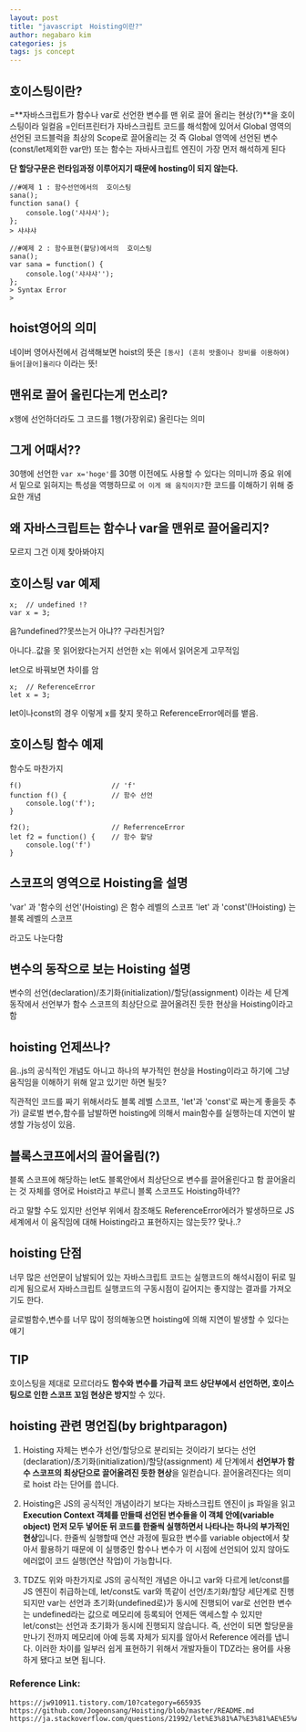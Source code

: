 ```yaml
---
layout: post
title: "javascript　Hoisting이란?"
author: negabaro kim
categories: js
tags: js concept
---
```


## 호이스팅이란?

=**자바스크립트가 함수나 var로 선언한 변수를 맨 위로 끌어 올리는 현상(?)**을 호이스팅이라 일컬음
=인터프린터가 자바스크립트 코드를 해석함에 있어서 Global 영역의 선언된 코드블럭을 최상의 Scope로 끌어올리는 것
즉 Global 영역에 선언된 변수(const/let제외한 var만) 또는 함수는 자바사크립트 엔진이 가장 먼저 해석하게 된다

**단 할당구문은 런타임과정 이루어지기 때문에 hosting이 되지 않는다.**

```
//#예제 1 : 함수선언에서의  호이스팅
sana();
function sana() {
    console.log('샤샤샤');
};
> 샤샤샤

//#예제 2 : 함수표현(할당)에서의  호이스팅
sana();
var sana = function() {
    console.log('샤샤샤'');
};
> Syntax Error
>
```

## hoist영어의 의미

네이버 영어사전에서 검색해보면 hoist의 뜻은
`[동사] (흔히 밧줄이나 장비를 이용하여) 들어[끌어]올리다`
이라는 뜻!

## 맨위로 끌어 올린다는게 먼소리?

x행에 선언하더라도 그 코드를 1행(가장위로) 올린다는 의미

## 그게 어때서??

30행에 선언한 `var x='hoge'`를 30행 이전에도 사용할 수 있다는 의미니까 중요
위에서 밑으로 읽혀지는 특성을 역행하므로 `어 이게 왜 움직이지?`한 코드를 이해하기 위해 중요한 개념

## 왜 자바스크립트는 함수나 var을 맨위로 끌어올리지?

모르지 그건 이제 찾아봐야지

## 호이스팅 var 예제

```
x;  // undefined !?
var x = 3;
```

음?undefined??못쓰는거 아냐?? 구라친거임?

아니다..값을 못 읽어왔다는거지 선언한 x는 위에서 읽어온게 고무적임

let으로 바꿔보면 차이를 암

```
x;  // ReferenceError
let x = 3;
```

let이나const의 경우 이렇게 x를 찾지 못하고 ReferenceError에러를 뱉음.

## 호이스팅 함수 예제

함수도 마찬가지

```
f()                      // 'f'
function f() {           // 함수 선언
    console.log('f');
}

f2();                    // ReferrenceError
let f2 = function() {    // 함수 할당
    console.log('f')
}
```

## 스코프의 영역으로 Hoisting을 설명

'var' 과 '함수의 선언'(Hoisting) 은 함수 레벨의 스코프
'let' 과 'const'(!Hoisting) 는 블록 레벨의 스코프

라고도 나눈다함

## 변수의 동작으로 보는 Hoisting 설명

변수의 선언(declaration)/초기화(initialization)/할당(assignment) 이라는
세 단계 동작에서 선언부가 함수 스코프의 최상단으로 끌어올려진 듯한 현상을 Hoisting이라고 함

## hoisting 언제쓰나?

음..js의 공식적인 개념도 아니고 하나의 부가적인 현상을 Hosting이라고 하기에
그냥 움직임을 이해하기 위해 알고 있기만 하면 될듯?

직관적인 코드를 짜기 위해서라도 블록 레벨 스코프, 'let'과 'const'로 짜는게 좋을듯
추가) 글로벌 변수,함수를 남발하면 hoisting에 의해서 main함수를 실행하는데 지연이 발생할 가능성이 있음.

## 블록스코프에서의 끌어올림(?)

블록 스코프에 해당하는 let도 블록안에서 최상단으로 변수를 끌어올린다고 함
끌어올리는 것 자체를 영어로 Hoist라고 부르니 블록 스코프도 Hoisting하네??

라고 말할 수도 있지만 선언부 위에서 참조해도 ReferenceError에러가 발생하므로 JS세계에서 이 움직임에 대해
Hoisting라고 표현하지는 않는듯?? 맞나..?

## hoisting 단점

너무 많은 선언문이 남발되어 있는 자바스크립트 코드는 실행코드의 해석시점이 뒤로 밀리게 됨으로서
자바스크립트 실행코드의 구동시점이 길어지는 좋지않는 결과를 가져오기도 한다.

글로벌함수,변수를 너무 많이 정의해놓으면 hoisting에 의해 지연이 발생할 수 있다는 얘기

## TIP

호이스팅을 제대로 모르더라도 **함수와 변수를 가급적 코드 상단부에서 선언하면, 호이스팅으로 인한 스코프 꼬임 현상은 방지**할 수 있다.

## hoisting 관련 명언집(by brightparagon)

1. Hoisting 자체는 변수가 선언/할당으로 분리되는 것이라기 보다는 선언(declaration)/초기화(initialization)/할당(assignment) 세 단계에서 **선언부가 함수 스코프의 최상단으로 끌어올려진 듯한 현상**을 일컫습니다. 끌어올려진다는 의미로 hoist 라는 단어를 씁니다.

2. Hoisting은 JS의 공식적인 개념이라기 보다는 자바스크립트 엔진이 js 파일을 읽고 **Execution Context 객체를 만들때 선언된 변수들을 이 객체 안에(variable object) 먼저 모두 넣어둔 뒤 코드를 한줄씩 실행하면서 나타나는 하나의 부가적인 현상**입니다. 한줄씩 실행할때 연산 과정에 필요한 변수를 variable object에서 찾아서 활용하기 때문에 이 실행중인 함수나 변수가 이 시점에 선언되어 있지 않아도 에러없이 코드 실행(연산 작업)이 가능합니다.

3. TDZ도 위와 마찬가지로 JS의 공식적인 개념은 아니고 var와 다르게 let/const를 JS 엔진이 취급하는데, let/const도 var와 똑같이 선언/초기화/할당 세단계로 진행되지만 var는 선언과 초기화(undefined로)가 동시에 진행되어 var로 선언한 변수는 undefined라는 값으로 메모리에 등록되어 언제든 액세스할 수 있지만 let/const는 선언과 초기화가 동시에 진행되지 않습니다. 즉, 선언이 되면 할당문을 만나기 전까지 메모리에 아예 등록 자체가 되지를 않아서 Reference 에러를 냅니다. 이러한 차이를 일부러 쉽게 표현하기 위해서 개발자들이 TDZ라는 용어를 사용하게 됐다고 보면 됩니다.

### Reference Link:

```
https://jw910911.tistory.com/10?category=665935
https://github.com/Jogeonsang/Hoisting/blob/master/README.md
https://ja.stackoverflow.com/questions/21992/let%E3%81%A7%E3%81%AE%E5%A4%89%E6%95%B0%E5%AE%A3%E8%A8%80%E3%81%A7%E3%81%AF%E5%B7%BB%E3%81%8D%E4%B8%8A%E3%81%92%E3%81%8C%E8%A1%8C%E3%82%8F%E3%82%8C%E3%81%AA%E3%81%84
```
